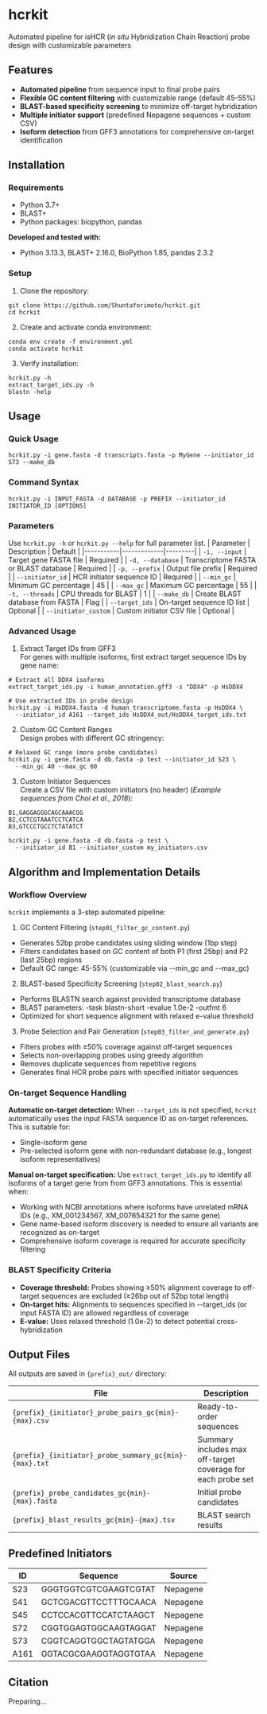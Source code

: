 # hcrkit
Automated pipeline for isHCR (_in situ_ Hybridization Chain Reaction) probe design with customizable parameters

## Features

- **Automated pipeline** from sequence input to final probe pairs
- **Flexible GC content filtering** with customizable range (default 45-55%)
- **BLAST-based specificity screening** to minimize off-target hybridization
- **Multiple initiator support** (predefined Nepagene sequences + custom CSV)
- **Isoform detection** from GFF3 annotations for comprehensive on-target identification

## Installation

### Requirements
- Python 3.7+
- BLAST+
- Python packages: biopython, pandas

**Developed and tested with:**
- Python 3.13.3, BLAST+ 2.16.0, BioPython 1.85, pandas 2.3.2

### Setup
1. Clone the repository:
```
git clone https://github.com/ShuntaYorimoto/hcrkit.git
cd hcrkit
```
2. Create and activate conda environment:
```
conda env create -f environment.yml
conda activate hcrkit
```

3. Verify installation:
```
hcrkit.py -h
extract_target_ids.py -h
blastn -help
```

## Usage
### Quick Usage
```
hcrkit.py -i gene.fasta -d transcripts.fasta -p MyGene --initiator_id S73 --make_db
```

### Command Syntax

```
hcrkit.py -i INPUT_FASTA -d DATABASE -p PREFIX --initiator_id INITIATOR_ID [OPTIONS]
```

### Parameters
Use `hcrkit.py -h` or `hcrkit.py --help` for full parameter list.
| Parameter | Description | Default |
|-----------|-------------|---------|
| `-i, --input` | Target gene FASTA file | Required |
| `-d, --database` | Transcriptome FASTA or BLAST database | Required |
| `-p, --prefix` | Output file prefix | Required |
| `--initiator_id` | HCR initiator sequence ID | Required |
| `--min_gc` | Minimum GC percentage | 45 |
| `--max_gc` | Maximum GC percentage | 55 |
| `-t, --threads` |	CPU threads for BLAST |	1 |
| `--make_db` |	Create BLAST database from FASTA | Flag |
| `--target_ids` | On-target sequence ID list	| Optional |
| `--initiator_custom` | Custom initiator CSV file | Optional |

### Advanced Usage
1. Extract Target IDs from GFF3  
For genes with multiple isoforms, first extract target sequence IDs by gene name:

```
# Extract all DDX4 isoforms
extract_target_ids.py -i human_annotation.gff3 -s "DDX4" -p HsDDX4

# Use extracted IDs in probe design
hcrkit.py -i HsDDX4.fasta -d human_transcriptome.fasta -p HsDDX4 \
  --initiator_id A161 --target_ids HsDDX4_out/HsDDX4_target_ids.txt
```

2. Custom GC Content Ranges  
Design probes with different GC stringency:

```
# Relaxed GC range (more probe candidates)
hcrkit.py -i gene.fasta -d db.fasta -p test --initiator_id S23 \
  --min_gc 40 --max_gc 60
```

3. Custom Initiator Sequences  
Create a CSV file with custom initiators (no header) (_Example sequences from Choi et al., 2018_):  
```
B1,GAGGAGGGCAGCAAACGG
B2,CCTCGTAAATCCTCATCA
B3,GTCCCTGCCTCTATATCT
```

```
hcrkit.py -i gene.fasta -d db.fasta -p test \
  --initiator_id B1 --initiator_custom my_initiators.csv
```

## Algorithm and Implementation Details
### Workflow Overview
`hcrkit` implements a 3-step automated pipeline:

1. GC Content Filtering (`step01_filter_gc_content.py`)
- Generates 52bp probe candidates using sliding window (1bp step)
- Filters candidates based on GC content of both P1 (first 25bp) and P2 (last 25bp) regions
- Default GC range: 45-55% (customizable via --min_gc and --max_gc)

2. BLAST-based Specificity Screening (`step02_blast_search.py`)
- Performs BLASTN search against provided transcriptome database
- BLAST parameters: -task blastn-short -evalue 1.0e-2 -outfmt 6
- Optimized for short sequence alignment with relaxed e-value threshold

3. Probe Selection and Pair Generation (`step03_filter_and_generate.py`)
- Filters probes with ≥50% coverage against off-target sequences
- Selects non-overlapping probes using greedy algorithm
- Removes duplicate sequences from repetitive regions
- Generates final HCR probe pairs with specified initiator sequences

### On-target Sequence Handling
**Automatic on-target detection:** When `--target_ids` is not specified, `hcrkit` automatically uses the input FASTA sequence ID as on-target references. This is suitable for:
- Single-isoform gene
- Pre-selected isoform gene with non-redundant database (e.g., longest isoform representatives)

**Manual on-target specification:** Use `extract_target_ids.py` to identify all isoforms of a target gene from from GFF3 annotations. This is essential when:
- Working with NCBI annotations where isoforms have unrelated mRNA IDs (e.g., XM_001234567, XM_007654321 for the same gene)
- Gene name-based isoform discovery is needed to ensure all variants are recognized as on-target
- Comprehensive isoform coverage is required for accurate specificity filtering

### BLAST Specificity Criteria
- **Coverage threshold:** Probes showing ≥50% alignment coverage to off-target sequences are excluded (≥26bp out of 52bp total length)
- **On-target hits:** Alignments to sequences specified in --target_ids (or input FASTA ID) are allowed regardless of coverage
- **E-value:** Uses relaxed threshold (1.0e-2) to detect potential cross-hybridization

## Output Files
All outputs are saved in `{prefix}_out/` directory:

| File | Description |
|------|-------------|
| `{prefix}_{initiator}_probe_pairs_gc{min}-{max}.csv` | Ready-to-order sequences |
| `{prefix}_{initiator}_probe_summary_gc{min}-{max}.txt` |	Summary includes max off-target coverage for each probe set |
| `{prefix}_probe_candidates_gc{min}-{max}.fasta` |	Initial probe candidates |
| `{prefix}_blast_results_gc{min}-{max}.tsv` |	BLAST search results |

## Predefined Initiators

| ID | Sequence | Source |
|----|----------|---------|
| S23 | GGGTGGTCGTCGAAGTCGTAT | Nepagene |
| S41 | GCTCGACGTTCCTTTGCAACA | Nepagene |
| S45 | CCTCCACGTTCCATCTAAGCT | Nepagene |
| S72 | CGGTGGAGTGGCAAGTAGGAT | Nepagene |
| S73 | CGGTCAGGTGGCTAGTATGGA | Nepagene |
| A161 | GGTACGCGAAGGTAGGTGTAA | Nepagene |

## Citation
Preparing...
